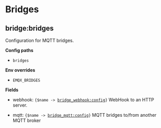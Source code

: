 # Bridges

## bridge:bridges
Configuration for MQTT bridges.


**Config paths**

 - <code>bridges</code>

**Env overrides**

 - <code>EMQX_BRIDGES</code>


**Fields**

- webhook: <code>{$name -> [bridge_webhook:config](#bridge_webhook-config)}</code>
  WebHook to an HTTP server.

- mqtt: <code>{$name -> [bridge_mqtt:config](#bridge_mqtt-config)}</code>
  MQTT bridges to/from another MQTT broker

